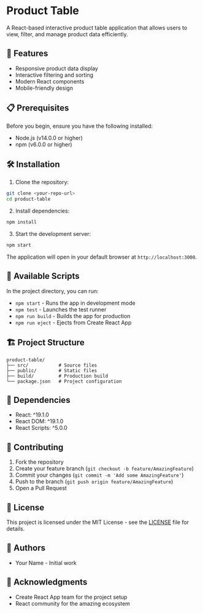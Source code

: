# Product Table

A React-based interactive product table application that allows users to view, filter, and manage product data efficiently.

## 🚀 Features

- Responsive product data display
- Interactive filtering and sorting
- Modern React components
- Mobile-friendly design

## 📋 Prerequisites

Before you begin, ensure you have the following installed:
- Node.js (v14.0.0 or higher)
- npm (v6.0.0 or higher)

## 🛠️ Installation

1. Clone the repository:
```bash
git clone <your-repo-url>
cd product-table
```

2. Install dependencies:
```bash
npm install
```

3. Start the development server:
```bash
npm start
```

The application will open in your default browser at `http://localhost:3000`.

## 🔧 Available Scripts

In the project directory, you can run:

- `npm start` - Runs the app in development mode
- `npm test` - Launches the test runner
- `npm run build` - Builds the app for production
- `npm run eject` - Ejects from Create React App

## 🏗️ Project Structure

```
product-table/
├── src/           # Source files
├── public/        # Static files
├── build/         # Production build
└── package.json   # Project configuration
```

## 🔄 Dependencies

- React: ^19.1.0
- React DOM: ^19.1.0
- React Scripts: ^5.0.0

## 🤝 Contributing

1. Fork the repository
2. Create your feature branch (`git checkout -b feature/AmazingFeature`)
3. Commit your changes (`git commit -m 'Add some AmazingFeature'`)
4. Push to the branch (`git push origin feature/AmazingFeature`)
5. Open a Pull Request

## 📝 License

This project is licensed under the MIT License - see the [LICENSE](LICENSE) file for details.

## 👥 Authors

- Your Name - Initial work

## 🙏 Acknowledgments

- Create React App team for the project setup
- React community for the amazing ecosystem 